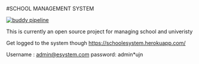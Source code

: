 #SCHOOL MANAGEMENT SYSTEM

[![buddy pipeline](https://app.buddy.works/ansimapersic/school-management-system/pipelines/pipeline/373862/badge.svg?token=962e23af710103801fe3be7262932d511a1d341a6077f68095302f7802dbb158 "buddy pipeline")](https://app.buddy.works/ansimapersic/school-management-system/pipelines/pipeline/373862)

This is currently an open source project for managing school and univeristy

Get logged to the system though  https://schoolesystem.herokuapp.com/

Username : admin@esystem.com
password: admin\*ujn

